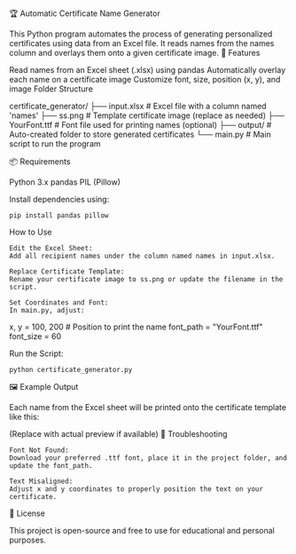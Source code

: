 🏆 Automatic Certificate Name Generator

This Python program automates the process of generating personalized certificates using data from an Excel file. It reads names from the names column and overlays them onto a given certificate image.
📌 Features

   Read names from an Excel sheet (.xlsx) using pandas
   Automatically overlay each name on a certificate image
  Customize font, size, position (x, y), and image
  Folder Structure

certificate_generator/
├── input.xlsx           # Excel file with a column named 'names'
├── ss.png               # Template certificate image (replace as needed)
├── YourFont.ttf         # Font file used for printing names (optional)
├── output/              # Auto-created folder to store generated certificates
└── main.py              # Main script to run the program

📦 Requirements

  Python 3.x
  pandas
  PIL (Pillow)

Install dependencies using:

    pip install pandas pillow

 How to Use

    Edit the Excel Sheet:
    Add all recipient names under the column named names in input.xlsx.

    Replace Certificate Template:
    Rename your certificate image to ss.png or update the filename in the script.

    Set Coordinates and Font:
    In main.py, adjust:

x, y = 100, 200   # Position to print the name
font_path = "YourFont.ttf"
font_size = 60

Run the Script:

    python certificate_generator.py

🖼️ Example Output

Each name from the Excel sheet will be printed onto the certificate template like this:

(Replace with actual preview if available)
🔧 Troubleshooting

    Font Not Found:
    Download your preferred .ttf font, place it in the project folder, and update the font_path.

    Text Misaligned:
    Adjust x and y coordinates to properly position the text on your certificate.

📃 License

This project is open-source and free to use for educational and personal purposes.

